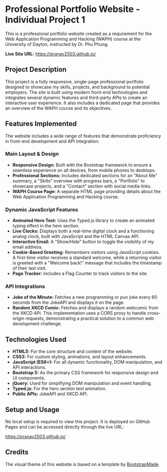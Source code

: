 # Professional Portfolio Website - Individual Project 1

This is a professional portfolio website created as a requirement for the Web Application Programming and Hacking (WAPH) course at the University of Dayton, instructed by Dr. Phu Phung.

**Live Site URL:** https://pranay2503.github.io/

## Project Description

This project is a fully responsive, single-page professional portfolio designed to showcase my skills, projects, and background to potential employers. The site is built using modern front-end technologies and integrates several dynamic features and third-party APIs to create an interactive user experience. It also includes a dedicated page that provides an overview of the WAPH course and its objectives.

## Features Implemented

The website includes a wide range of features that demonstrate proficiency in front-end development and API integration:

### Main Layout & Design

- **Responsive Design:** Built with the Bootstrap framework to ensure a seamless experience on all devices, from mobile phones to desktops.
- **Professional Sections:** Includes dedicated sections for an "About Me" summary, a "Skills" overview with progress bars, a "Portfolio" to showcase projects, and a "Contact" section with social media links.
- **WAPH Course Page:** A separate HTML page providing details about the Web Application Programming and Hacking course.

### Dynamic JavaScript Features

- **Animated Hero Text:** Uses the Typed.js library to create an animated typing effect in the hero section.
- **Live Clocks:** Displays both a real-time digital clock and a functioning analog clock, built with JavaScript and the HTML Canvas API.
- **Interactive Email:** A "Show/Hide" button to toggle the visibility of my email address.
- **Cookie-Based Greeting:** Remembers visitors using JavaScript cookies. A first-time visitor receives a standard welcome, while a returning visitor is greeted with a "Welcome back!" message that includes the timestamp of their last visit.
- **Page Tracker:** Includes a Flag Counter to track visitors to the site.

### API Integrations

- **Joke of the Minute:** Fetches a new programming or pun joke every 60 seconds from the JokeAPI and displays it on the page.
- **Random XKCD Comic:** Fetches and displays a random webcomic from the XKCD API. This implementation uses a CORS proxy to handle cross-origin requests, demonstrating a practical solution to a common web development challenge.

## Technologies Used

- **HTML5:** For the core structure and content of the website.
- **CSS3:** For custom styling, animations, and layout enhancements.
- **JavaScript (ES6+):** For all dynamic functionality, DOM manipulation, and API interactions.
- **Bootstrap 5:** As the primary CSS framework for responsive design and UI components.
- **jQuery:** Used for simplifying DOM manipulation and event handling.
- **Typed.js:** For the hero section text animation.
- **Public APIs:** JokeAPI and XKCD API.

## Setup and Usage

No local setup is required to view this project. It is deployed on GitHub Pages and can be accessed directly through the live URL:

https://pranay2503.github.io/

## Credits

The visual theme of this website is based on a template by [BootstrapMade](https://bootstrapmade.com/).
